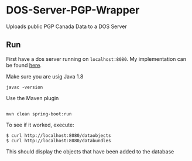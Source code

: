 # DOS-Server-PGP-Wrapper
Uploads public PGP Canada Data to a DOS Server

## Run

First have a dos server running on `localhost:8080`. My implementation can be found [here](https://github.com/ekeilty17/GA4GH-DOS-Server).

Make sure you are usig Java 1.8
```
javac -version
```

Use the Maven plugin
```

mvn clean spring-boot:run

```

To see if it worked, execute:
```
$ curl http://localhost:8080/dataobjects
$ curl http://localhost:8080/databundles
```
This should display the objects that have been added to the database
